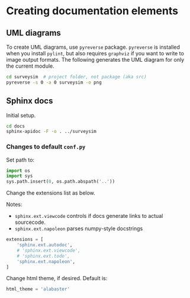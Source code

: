 # Creating documentation elements

## UML diagrams

To create UML diagrams, use `pyreverse` package. `pyreverse` is installed when you install `pylint`, but also requires `graphviz` if you want to write to image output formats. The following generates the UML diagram for only the current module.

```bash
cd surveysim  # project folder, not package (aka src)
pyreverse -s 0 -a 0 surveysim -o png
```

## Sphinx docs

Initial setup.

```bash
cd docs
sphinx-apidoc -F -o . ../surveysim
```

### Changes to default `conf.py`

Set path to:

```python
import os
import sys
sys.path.insert(0, os.path.abspath('..'))
```

Change the extensions list as below. 

Notes:

- `sphinx.ext.viewcode` controls if docs generate links to actual sourcecode.
- `sphinx.ext.napoleon` parses numpy-style docstrings

```python
extensions = [
    'sphinx.ext.autodoc',
    # 'sphinx.ext.viewcode',
    # 'sphinx.ext.todo',
    'sphinx.ext.napoleon',
]
```

Change html theme, if desired. Default is:

```python
html_theme = 'alabaster'
```
